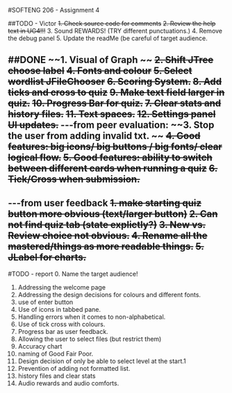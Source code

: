 #SOFTENG 206 - Assignment 4

##TODO - Victor
~~1. Check source code for comments~~
~~2. Review the help text in UG4!!!~~
3. Sound REWARDS! (TRY different punctuations.)
4. Remove the debug panel
5. Update the readMe (be careful of target audience.


##DONE 
~~1. Visual of Graph ~~
~~2. Shift JTree choose label~~
~~4. Fonts and colour~~
~~5. Select wordlist JFileChooser~~
~~6. Scoring System.~~
~~8. Add ticks and cross to quiz~~
~~9. Make text field larger in quiz.~~
~~10. Progress Bar for quiz.~~
~~7. Clear stats and history files.~~
~~11. Text spaces.~~
~~12. Settings panel UI updates.~~
---from peer evaluation:
~~3. Stop the user from adding invalid txt. ~~
~~4. Good features: big icons/ big buttons / big fonts/ clear logical flow.~~
~~5. Good features: ability to switch between different cards when running a quiz~~
~~6. Tick/Cross when submission.~~
---
---from user feedback
~~1. make starting quiz button more obvious (text/larger button)~~
~~2. Can not find quiz tab (state explictly?)~~
~~3. New vs. Review choice not obvious.~~
~~4. Rename all the mastered/things as more readable things.~~
~~5. JLabel for charts.~~
---


#TODO - report
0. Name the target audience!
1. Addressing the welcome page
2. Addressing the design decisions for colours and different fonts.
3. use of enter button
4. Use of icons in tabbed pane. 
5. Handling errors when it comes to non-alphabetical.
6. Use of tick cross with colours.
7. Progress bar as user feedback.
8. Allowing the user to select files (but restrict them)
9. Accuracy chart
10. naming of Good Fair Poor.
11. Design decision of only be able to select level at the start.1
12. Prevention of adding not formatted list.
13. history files and clear stats
14. Audio rewards and audio comforts.
